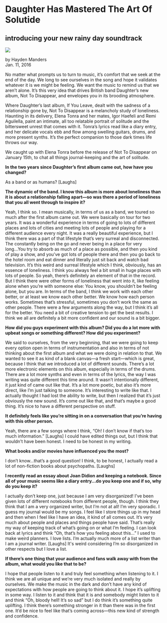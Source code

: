 # Daughter Has Mastered The Art Of Solutide
## introducing your new rainy day soundtrack

<img src="/Images/Francesca Jane Allen/Daughter-1-CreditFrancescaAllen.jpg">

by Hayden Manders \
Jan. 11, 2016

No matter what prompts us to turn to music, it’s comfort that we seek at the end of the day. We long to see ourselves in the song and hope it validates whatever it is we might be feeling. We want the music to remind us that we aren’t alone. It’s this very idea that drives British band Daughter’s new album, Not To Disappear, and envelopes you in its brooding atmosphere.

Where Daughter’s last album, If You Leave, dealt with the sadness of a relationship gone by, Not To Disappear is a melancholy study of loneliness. Haunting in its delivery, Elena Tonra and her mates, Igor Haefeli and Remi Aguilella, paint an intimate, all too relatable portrait of solitude and the bittersweet unrest that comes with it. Tonra’s lyrics read like a diary entry, and her delicate vocals ebb and flow among swelling guitars, drums, and more present synths. It’s the perfect companion to those dark times life throws our way.

We caught up with Elena Tonra before the release of Not To Disappear on January 15th, to chat all things journal-keeping and the art of solitude. 

**In the two years since Daughter’s first album came out, how have you changed?**

As a band or as humans? [Laughs]

**The dynamic of the band. I know this album is more about loneliness than it is about a relationship falling apart—so was there a period of loneliness that you all went through to inspire it?**

Yeah, I think so. I mean musically, in terms of us as a band, we toured so much after the first album came out. We were basically on tour for two years. It was a wonderful experience in terms of going to lots of different places and lots of cities and meeting lots of people and playing for a different audience every night. It was a really beautiful experience, but I think there was a part of that lifestyle that’s very surreal and disconnected. The constantly being on the go and never being in a place for very long...You try to absorb as much of a place as possible, and then you kind of play a show, and you’ve got lots of people there and then you go back to the hotel room and eat dinner and literally just sit back and watch bad television. It’s this weird and surreal lifestyle which I think, obviously, has an essence of loneliness. I think you always feel a bit small in huge places with lots of people. So yeah, there’s definitely an element of that in the record. But I think there were other forms of loneliness that went into it, like feeling alone when you’re with someone else: You know, you shouldn’t be feeling alone, but you are. In terms of the band, I think we work with each other better, or at least we know each other better. We know how each person works. Sometimes that’s stressful, sometimes you don’t work the same as other people. There were a few arguments along the way, but I think it’s all for the better. You need a bit of creative tension to get the best results. I think we all are definitely a bit more confident and our sound is a bit bigger.

**How did you guys experiment with this album? Did you do a lot more with upbeat songs or something different? How did you experiment?**

We said to ourselves, from the very beginning, that we were going to keep every option open in terms of instrumentation and also in terms of not thinking about the first album and what we were doing in relation to that. We wanted to see it as kind of a blank canvas—a fresh start—which is great, because I think that we introduced a lot of different sounds. There’s a lot more electronic elements on this album, especially in terms of the drums. There are a lot more synths and even in terms of the lyrics, the way I was writing was quite different this time around. It wasn’t intentionally different, it just kind of came out like that. It’s a lot more poetic, but also it’s more direct, like I’m just talking to someone. It’s interesting to write like that. I actually thought I had lost the ability to write, but then I realized that it’s just obviously the new sound. It’s come out like that, and that’s maybe a good thing. It’s nice to have a different perspective on stuff.

**It definitely feels like you’re sitting in on a conversation that you’re having with this other person.**

Yeah, there are a few songs where I think, “Oh! I don’t know if that’s too much information.” [Laughs] I could have edited things out, but I think that wouldn’t have been honest. I need to be honest in my writing.

**What books and/or movies have influenced you the most?**

I don’t know...that’s a good question! I think, to be honest, I actually read a lot of non-fiction books about psychopaths. [Laughs]

**I recently read an essay about Joan Didion and keeping a notebook. Since all of your music seems like a diary entry...do you keep one and if so, why do you keep it?**

I actually don’t keep one, just because I am very disorganized! I’ve been given lots of different notebooks from different people, though. I think they think that I am a very organized writer, but I’m not at all! I’m very sporadic. I guess my journal would be my songs. I feel like I store things up in my head and then when I feel like I have an idea, it kind of all comes out. It’s very much about people and places and things people have said. That’s really my way of keeping track of what’s going on or what I’m feeling. I can look back at lyrics and think “Oh, that’s how you feeling about this…” I used to make weird planners. I love lists. I’m actually much more of a list writer than I am a journal writer. [Laughs] It's weird considering I’m so disorganized in other respects but I love a list.

**If there’s one thing that your audience and fans walk away with from the album, what would you like that to be?**

I hope that people listen to it and truly feel something when listening to it. I think we are all unique and we’re very much isolated and really by ourselves. We make the music in the dark and don’t have any kind of expectations with how people are going to think about it. I hope it’s uplifting in some way. I listen to it and think that it is and somebody might listen to it and think “Oh, bloody hell! It’s so sad” but I do think it’s something quite uplifting. I think there’s something stronger in it than there was in the first one. It’d be nice to feel like that’s coming across—this new kind of strength and confidence.

